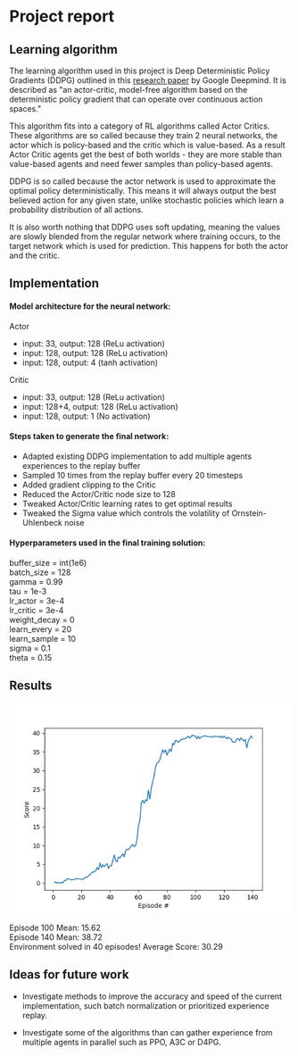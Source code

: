 # Project report

## Learning algorithm

The learning algorithm used in this project is Deep Deterministic Policy Gradients (DDPG) outlined in this [research paper](https://arxiv.org/pdf/1509.02971.pdf) by Google Deepmind. It is described as "an actor-critic, model-free algorithm based on the deterministic policy gradient that can operate over continuous action spaces."

This algorithm fits into a category of RL algorithms called Actor Critics. These algorithms are so called because they train 2 neural networks, the actor which is policy-based and the critic which is value-based. As a result Actor Critic agents get the best of both worlds - they are more stable than value-based agents and need fewer samples than policy-based agents.

DDPG is so called because the actor network is used to approximate the optimal policy deterministically. This means it will always output the best believed action for any given state, unlike stochastic policies which learn a probability distribution of all actions.

It is also worth nothing that DDPG uses soft updating, meaning the values are slowly blended from the regular network where training occurs, to the target network which is used for prediction. This happens for both the actor and the critic.

## Implementation

#### Model architecture for the neural network:
Actor
- input: 33, output: 128 (ReLu activation)
- input: 128, output: 128 (ReLu activation)
- input: 128, output: 4 (tanh activation)
        
Critic
- input: 33, output: 128 (ReLu activation)
- input: 128+4, output: 128 (ReLu activation)
- input: 128, output: 1 (No activation) 

#### Steps taken to generate the final network:

- Adapted existing DDPG implementation to add multiple agents experiences to the replay buffer
- Sampled 10 times from the replay buffer every 20 timesteps
- Added gradient clipping to the Critic
- Reduced the Actor/Critic node size to 128
- Tweaked Actor/Critic learning rates to get optimal results
- Tweaked the Sigma value which controls the volatility of Ornstein-Uhlenbeck noise

#### Hyperparameters used in the final training solution:

buffer_size = int(1e6)  
batch_size = 128  
gamma = 0.99  
tau = 1e-3  
lr_actor = 3e-4  
lr_critic = 3e-4  
weight_decay = 0  
learn_every = 20  
learn_sample = 10  
sigma = 0.1  
theta = 0.15 

## Results

![results](images/final.png)

Episode 100	Mean: 15.62  
Episode 140	Mean: 38.72  
Environment solved in 40 episodes!  Average Score: 30.29  


## Ideas for future work

- Investigate methods to improve the accuracy and speed of the current implementation, such batch normalization or prioritized experience replay.

- Investigate some of the algorithms than can gather experience from multiple agents in parallel such as PPO, A3C or D4PG.
